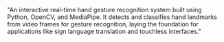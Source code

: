 "An interactive real-time hand gesture recognition system built using Python, OpenCV, and MediaPipe. It detects and classifies hand landmarks from video frames for gesture recognition, laying the foundation for applications like sign language translation and touchless interfaces."
